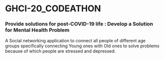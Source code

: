 # GHCI-20_CODEATHON
### Provide solutions for post-COVID-19 life : Develop a Solution for Mental Health Problem
 
A Social networking application to connect all people of different age groups specifically  connecting Young ones with Old ones to solve problems because of which people are stressed and depressed.
